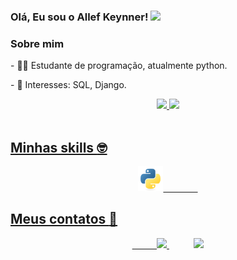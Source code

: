   ### Olá, Eu sou o Allef Keynner! <img src="https://raw.githubusercontent.com/iampavangandhi/iampavangandhi/master/gifs/Hi.gif" width="30px">

  ### Sobre mim
<div style="display: inline_block"  >
<p> - 👨‍🎓 Estudante de programação, atualmente python. </p>
<p> - 🎯 Interesses: SQL, Django. </p>

</div>

<div align="center">
  <a href="https://github.com/19AllefKeynner">
  <img height="150em" src="https://github-readme-stats.vercel.app/api?username=19AllefKeynner&show_icons=true&theme=dracula&include_all_commits=true&count_private=true"/>
  <img height="150em" src="https://github-readme-stats.vercel.app/api/top-langs/?username=19AllefKeynner&layout=compact&langs_count=7&theme=dracula"/>
</div>
<div style="display: inline_block"><br>
  

## Minhas skills :nerd_face:
<div align="center">
        <img height="40" src="https://raw.githubusercontent.com/devicons/devicon/master/icons/python/python-original.svg">
    &nbsp;&nbsp;&nbsp;&nbsp;&nbsp;&nbsp;&nbsp;&nbsp;&nbsp;&nbsp;&nbsp;&nbsp;&nbsp;
   
  

   
</div>

## Meus contatos :iphone:

<p align="center">
    &nbsp;&nbsp;&nbsp;&nbsp;&nbsp;&nbsp;&nbsp;&nbsp;&nbsp;
      <a href="https://github.com/19AllefKeynner">
        <img  src="https://img.shields.io/badge/github-%23100000.svg?&style=for-the-badge&logo=github&logoColor=white&link=mailto:https://github.com/19AllefKeynner">
    </a>
    &nbsp;&nbsp;&nbsp;&nbsp;&nbsp;&nbsp;&nbsp;&nbsp;&nbsp;
    <a href="mailto:allef18@icloud.com">
        <img src="https://img.shields.io/badge/-iCloud-blue?style=for-the-badge&logo=appveyor">
    </a>
</p>
